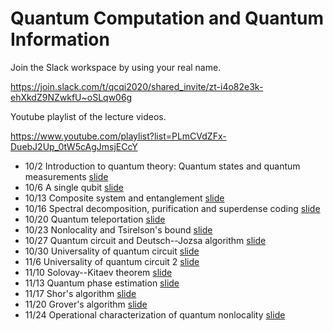 # Quantum Computation and Quantum Information

Join the Slack workspace by using your real name.

https://join.slack.com/t/qcqi2020/shared_invite/zt-i4o82e3k-ehXkdZ9NZwkfU~oSLqw06g

Youtube playlist of the lecture videos.

https://www.youtube.com/playlist?list=PLmCVdZFx-DuebJ2Up_0tW5cAgJmsjECcY

* 10/2 Introduction to quantum theory: Quantum states and quantum measurements [slide](/tex/01_states_measurements.pdf)
* 10/6 A single qubit [slide](/tex/02_1qubit.pdf)
* 10/13 Composite system and entanglement [slide](/tex/03_joint.pdf)
* 10/16 Spectral decomposition, purification and superdense coding [slide](/tex/04_mixed_state.pdf)
* 10/20 Quantum teleportation [slide](/tex/05_teleportation.pdf)
* 10/23 Nonlocality and Tsirelson's bound [slide](/tex/06_nonlocality.pdf)
* 10/27 Quantum circuit and Deutsch--Jozsa algorithm [slide](/tex/07_Deutsch.pdf)
* 10/30 Universality of quantum circuit [slide](/tex/08_Universality.pdf)
* 11/6 Universality of quantum circuit 2 [slide](/tex/09_Universality2.pdf)
* 11/10 Solovay--Kitaev theorem [slide](/tex/10_SolovayKitaev.pdf)
* 11/13 Quantum phase estimation [slide](/tex/11_QuantumPhaseEstimation.pdf)
* 11/17 Shor's algorithm [slide](/tex/12_Shor.pdf)
* 11/20 Grover's algorithm [slide](/tex/13_Grover.pdf)
* 11/24 Operational characterization of quantum nonlocality [slide](/tex/14_QuantumCorrelation.pdf)
